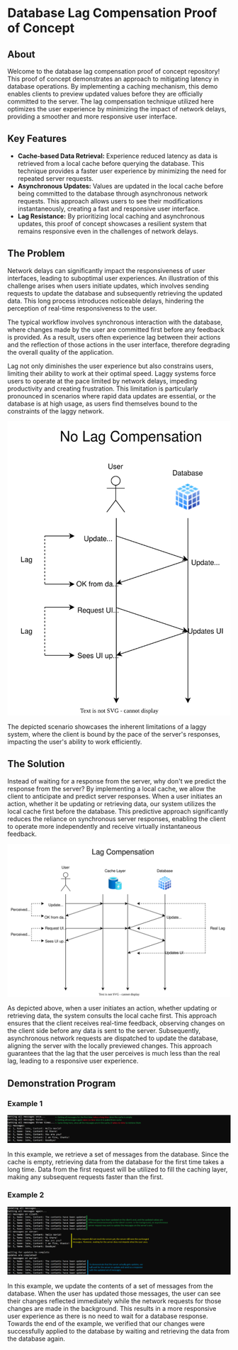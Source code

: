 # Database Lag Compensation Proof of Concept
## About
Welcome to the database lag compensation proof of concept repository! This proof of concept demonstrates an approach to mitigating latency in database operations. By implementing a caching mechanism, this demo enables clients to preview updated values before they are officially committed to the server. The lag compensation technique utilized here optimizes the user experience by minimizing the impact of network delays, providing a smoother and more responsive user interface.
## Key Features
* **Cache-based Data Retrieval:** Experience reduced latency as data is retrieved from a local cache before querying the database. This technique provides a faster user experience by minimizing the need for repeated server requests.
* **Asynchronous Updates:** Values are updated in the local cache before being committed to the database through asynchronous network requests. This approach allows users to see their modifications instantaneously, creating a fast and responsive user interface.
* **Lag Resistance:** By prioritizing local caching and asynchronous updates, this proof of concept showcases a resilient system that remains responsive even in the challenges of network delays.
## The Problem
Network delays can significantly impact the responsiveness of user interfaces, leading to suboptimal user experiences. An illustration of this challenge arises when users initiate updates, which involves sending requests to update the database and subsequently retrieving the updated data. This long process introduces noticeable delays, hindering the perception of real-time responsiveness to the user.

The typical workflow involves synchronous interaction with the database, where changes made by the user are committed first before any feedback is provided. As a result, users often experience lag between their actions and the reflection of those actions in the user interface, therefore degrading the overall quality of the application.

Lag not only diminishes the user experience but also constrains users, limiting their ability to work at their optimal speed. Laggy systems force users to operate at the pace limited by network delays, impeding productivity and creating frustration. This limitation is particularly pronounced in scenarios where rapid data updates are essential, or the database is at high usage, as users find themselves bound to the constraints of the laggy network.

![No Lag Compensation](https://github.com/basicn86/DatabaseLagCompensationPoC/blob/master/Images/NoLagComp.drawio.svg)

The depicted scenario showcases the inherent limitations of a laggy system, where the client is bound by the pace of the server's responses, impacting the user's ability to work efficiently.
## The Solution
Instead of waiting for a response from the server, why don't we predict the response from the server? By implementing a local cache, we allow the client to anticipate and predict server responses. When a user initiates an action, whether it be updating or retrieving data, our system utilizes the local cache first before the database. This predictive approach significantly reduces the reliance on synchronous server responses, enabling the client to operate more independently and receive virtually instantaneous feedback.

![Lag Compensation](https://github.com/basicn86/DatabaseLagCompensationPoC/blob/master/Images/LagComp.drawio.svg)

As depicted above, when a user initiates an action, whether updating or retrieving data, the system consults the local cache first. This approach ensures that the client receives real-time feedback, observing changes on the client side before any data is sent to the server. Subsequently, asynchronous network requests are dispatched to update the database, aligning the server with the locally previewed changes. This approach guarantees that the lag that the user perceives is much less than the real lag, leading to a responsive user experience.

## Demonstration Program
### Example 1
![Example 1](https://github.com/basicn86/DatabaseLagCompensationPoC/blob/master/Images/ex1.png)

In this example, we retrieve a set of messages from the database. Since the cache is empty, retrieving data from the database for the first time takes a long time. Data from the first request will be utilized to fill the caching layer, making any subsequent requests faster than the first.
### Example 2
![Example 2](https://github.com/basicn86/DatabaseLagCompensationPoC/blob/master/Images/ex2.png)

In this example, we update the contents of a set of messages from the database. When the user has updated those messages, the user can see their changes reflected immediately while the network requests for those changes are made in the background. This results in a more responsive user experience as there is no need to wait for a database response. Towards the end of the example, we verified that our changes were successfully applied to the database by waiting and retrieving the data from the database again.
